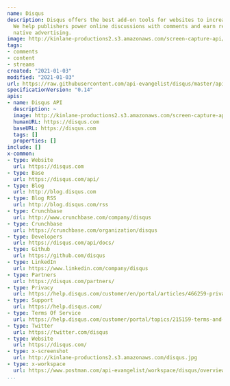 ```yaml
---
name: Disqus
description: Disqus offers the best add-on tools for websites to increase engagement.
  We help publishers power online discussions with comments and earn revenue with
  native advertising.
image: http://kinlane-productions2.s3.amazonaws.com/screen-capture-api/182-disqus.jpg
tags:
- comments
- content
- streams
created: "2021-01-03"
modified: "2021-01-03"
url: https://raw.githubusercontent.com/api-evangelist/disqus/master/apis.json
specificationVersion: "0.14"
apis:
- name: Disqus API
  description: ~
  image: http://kinlane-productions2.s3.amazonaws.com/screen-capture-api/182-disqus.jpg
  humanURL: https://disqus.com
  baseURL: https://disqus.com
  tags: []
  properties: []
include: []
x-common:
- type: Website
  url: https://disqus.com
- type: Base
  url: https://disqus.com/api/
- type: Blog
  url: http://blog.disqus.com
- type: Blog RSS
  url: http://blog.disqus.com/rss
- type: Crunchbase
  url: http://www.crunchbase.com/company/disqus
- type: Crunchbase
  url: https://crunchbase.com/organization/disqus
- type: Developers
  url: https://disqus.com/api/docs/
- type: Github
  url: https://github.com/disqus
- type: LinkedIn
  url: https://www.linkedin.com/company/disqus
- type: Partners
  url: https://disqus.com/partners/
- type: Privacy
  url: https://help.disqus.com/customer/en/portal/articles/466259-privacy-policy
- type: Support
  url: https://help.disqus.com/
- type: Terms Of Service
  url: https://help.disqus.com/customer/portal/topics/215159-terms-and-policies/articles
- type: Twitter
  url: https://twitter.com/disqus
- type: Website
  url: https://disqus.com/
- type: x-screenshot
  url: http://kinlane-productions2.s3.amazonaws.com/disqus.jpg
- type: x-workspace
  url: https://www.postman.com/api-evangelist/workspace/disqus/overview
...
```

